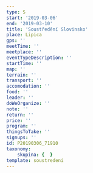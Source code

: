 ```yaml
---
type: S
start: '2019-03-06'
end: '2019-03-10'
title: 'Soustředění Slovinsko'
place: Lipica
gps: ''
meetTime: ''
meetplace: ''
eventTypeDescription: ''
startTime: ''
map: ''
terrain: ''
transport: ''
accomodation: ''
food: ''
leader: ''
doWeOrganize: ''
note: ''
return: ''
price: ''
program: ''
thingsToTake: ''
signups: ''
id: P20190306_71910
taxonomy:
    skupina: {  }
template: soustredeni
---
```

